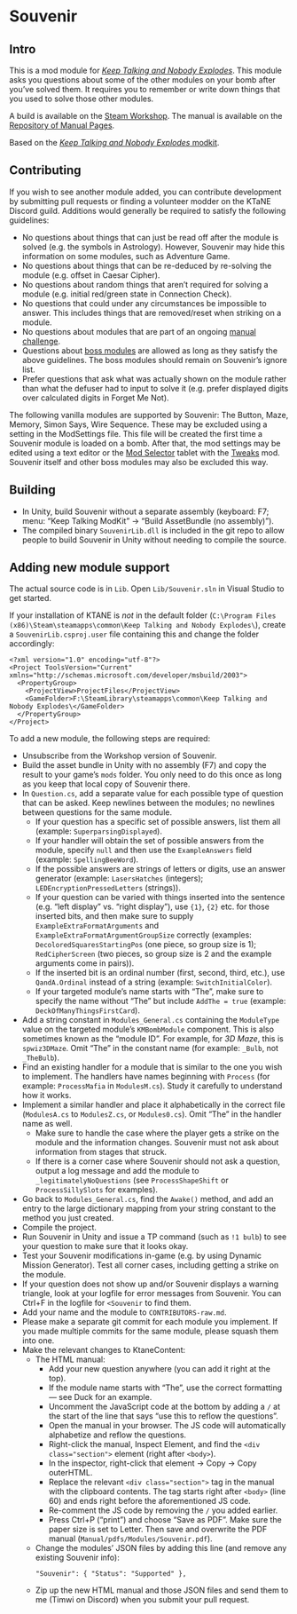 # Souvenir

## Intro

This is a mod module for [_Keep Talking and Nobody Explodes_](https://keeptalkinggame.com/). This module asks you questions about some of the other modules on your bomb after you’ve solved them. It requires you to remember or write down things that you used to solve those other modules.

A build is available on the [Steam Workshop](https://steamcommunity.com/sharedfiles/filedetails/?id=810934485).
The manual is available on the [Repository of Manual Pages](https://ktane.timwi.de/HTML/Souvenir.html).

Based on the [_Keep Talking and Nobody Explodes_ modkit](https://github.com/Qkrisi/ktanemodkit/).

## Contributing

If you wish to see another module added, you can contribute development by submitting pull requests or finding a volunteer modder on the KTaNE Discord guild. Additions would generally be required to satisfy the following guidelines:

* No questions about things that can just be read off after the module is solved (e.g. the symbols in Astrology). However, Souvenir may hide this information on some modules, such as Adventure Game.
* No questions about things that can be re-deduced by re-solving the module (e.g. offset in Caesar Cipher).
* No questions about random things that aren’t required for solving a module (e.g. initial red/green state in Connection Check).
* No questions that could under any circumstances be impossible to answer. This includes things that are removed/reset when striking on a module.
* No questions about modules that are part of an ongoing [manual challenge](https://ktane.timwi.de/More/FAQs.html#challenge).
* Questions about [boss modules](https://ktane.timwi.de/More/FAQs.html#boss-module) are allowed as long as they satisfy the above guidelines. The boss modules should remain on Souvenir’s ignore list.
* Prefer questions that ask what was actually shown on the module rather than what the defuser had to input to solve it (e.g. prefer displayed digits over calculated digits in Forget Me Not).

The following vanilla modules are supported by Souvenir: The Button, Maze, Memory, Simon Says, Wire Sequence. These may be excluded using a setting in the ModSettings file. This file will be created the first time a Souvenir module is loaded on a bomb. After that, the mod settings may be edited using a text editor or the [Mod Selector](https://steamcommunity.com/sharedfiles/filedetails/?id=801400247) tablet with the [Tweaks](https://steamcommunity.com/sharedfiles/filedetails/?id=1366808675) mod. Souvenir itself and other boss modules may also be excluded this way.

## Building

- In Unity, build Souvenir without a separate assembly (keyboard: F7; menu: “Keep Talking ModKit” → “Build AssetBundle (no assembly)”).
- The compiled binary `SouvenirLib.dll` is included in the git repo to allow people to build Souvenir in Unity without needing to compile the source.

## Adding new module support

The actual source code is in `Lib`. Open `Lib/Souvenir.sln` in Visual Studio to get started.

If your installation of KTANE is *not* in the default folder (`C:\Program Files (x86)\Steam\steamapps\common\Keep Talking and Nobody Explodes\`), create a `SouvenirLib.csproj.user` file containing this and change the folder accordingly:

```
<?xml version="1.0" encoding="utf-8"?>
<Project ToolsVersion="Current" xmlns="http://schemas.microsoft.com/developer/msbuild/2003">
  <PropertyGroup>
    <ProjectView>ProjectFiles</ProjectView>
    <GameFolder>F:\SteamLibrary\steamapps\common\Keep Talking and Nobody Explodes\</GameFolder>
  </PropertyGroup>
</Project>
```

To add a new module, the following steps are required:

- Unsubscribe from the Workshop version of Souvenir.
- Build the asset bundle in Unity with no assembly (F7) and copy the result to your game’s `mods` folder. You only need to do this once as long as you keep that local copy of Souvenir there.
- In `Question.cs`, add a separate value for each possible type of question that can be asked. Keep newlines between the modules; no newlines between questions for the same module.
    - If your question has a specific set of possible answers, list them all (example: `SuperparsingDisplayed`).
    - If your handler will obtain the set of possible answers from the module, specify `null` and then use the `ExampleAnswers` field (example: `SpellingBeeWord`).
    - If the possible answers are strings of letters or digits, use an answer generator (example: `LasersHatches` (integers); `LEDEncryptionPressedLetters` (strings)).
    - If your question can be varied with things inserted into the sentence (e.g. “left display” vs. “right display”), use `{1}`, `{2}` etc. for those inserted bits, and then make sure to supply `ExampleExtraFormatArguments` and `ExampleExtraFormatArgumentGroupSize` correctly (examples: `DecoloredSquaresStartingPos` (one piece, so group size is 1); `RedCipherScreen` (two pieces, so group size is 2 and the example arguments come in pairs)).
    - If the inserted bit is an ordinal number (first, second, third, etc.), use `QandA.Ordinal` instead of a string (example: `SwitchInitialColor`).
    - If your targeted module’s name starts with “The”, make sure to specify the name without “The” but include `AddThe = true` (example: `DeckOfManyThingsFirstCard`).
- Add a string constant in `Modules_General.cs` containing the `ModuleType` value on the targeted module’s `KMBombModule` component. This is also sometimes known as the “module ID”. For example, for *3D Maze*, this is `spwiz3DMaze`. Omit “The” in the constant name (for example: `_Bulb`, not `_TheBulb`).
- Find an existing handler for a module that is similar to the one you wish to implement. The handlers have names beginning with `Process` (for example: `ProcessMafia` in `ModulesM.cs`). Study it carefully to understand how it works.
- Implement a similar handler and place it alphabetically in the correct file (`ModulesA.cs` to `ModulesZ.cs`, or `Modules0.cs`). Omit “The” in the handler name as well.
    - Make sure to handle the case where the player gets a strike on the module and the information changes. Souvenir must not ask about information from stages that struck.
    - If there is a corner case where Souvenir should not ask a question, output a log message and add the module to `_legitimatelyNoQuestions` (see `ProcessShapeShift` or `ProcessSillySlots` for examples).
- Go back to `Modules_General.cs`, find the `Awake()` method, and add an entry to the large dictionary mapping from your string constant to the method you just created.
- Compile the project.
- Run Souvenir in Unity and issue a TP command (such as `!1 bulb`) to see your question to make sure that it looks okay.
- Test your Souvenir modifications in-game (e.g. by using Dynamic Mission Generator). Test all corner cases, including getting a strike on the module.
- If your question does not show up and/or Souvenir displays a warning triangle, look at your logfile for error messages from Souvenir. You can Ctrl+F in the logfile for `<Souvenir` to find them.
- Add your name and the module to `CONTRIBUTORS-raw.md`.
- Please make a separate git commit for each module you implement. If you made multiple commits for the same module, please squash them into one.
- Make the relevant changes to KtaneContent:
    - The HTML manual:
        - Add your new question anywhere (you can add it right at the top).
        - If the module name starts with “The”, use the correct formatting — see Duck for an example.
        - Uncomment the JavaScript code at the bottom by adding a `/` at the start of the line that says “use this to reflow the questions”.
        - Open the manual in your browser. The JS code will automatically alphabetize and reflow the questions.
        - Right-click the manual, Inspect Element, and find the `<div class="section">` element (right after `<body>`).
        - In the inspector, right-click that element → Copy → Copy outerHTML.
        - Replace the relevant `<div class="section">` tag in the manual with the clipboard contents. The tag starts right after `<body>` (line 60) and ends right before the aforementioned JS code.
        - Re-comment the JS code by removing the `/` you added earlier.
        - Press Ctrl+P (“print”) and choose “Save as PDF”. Make sure the paper size is set to Letter. Then save and overwrite the PDF manual (`Manual/pdfs/Modules/Souvenir.pdf`).
    - Change the modules’ JSON files by adding this line (and remove any existing Souvenir info):
        ```
        "Souvenir": { "Status": "Supported" },
        ```
    - Zip up the new HTML manual and those JSON files and send them to me (Timwi on Discord) when you submit your pull request.
